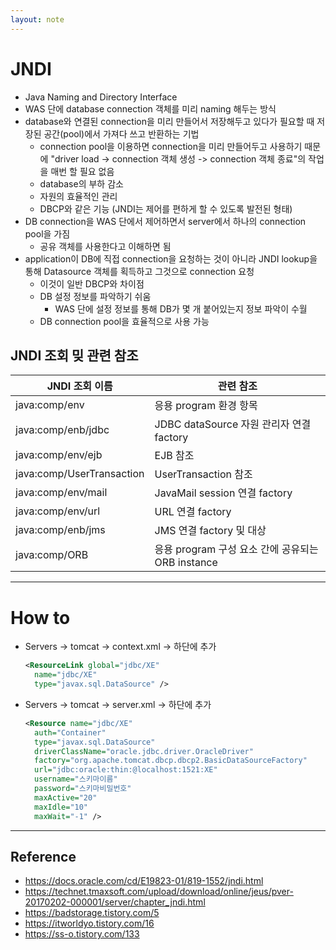 ```yaml
---
layout: note
---
```


# JNDI

- Java Naming and Directory Interface
- WAS 단에 database connection 객체를 미리 naming 해두는 방식
- database와 연결된 connection을 미리 만들어서 저장해두고 있다가 필요할 때 저장된 공간(pool)에서 가져다 쓰고 반환하는 기법
  - connection pool을 이용하면 connection을 미리 만들어두고 사용하기 때문에 "driver load -> connection 객체 생성 -> connection 객체 종료"의 작업을 매번 할 필요 없음
  - database의 부하 감소
  - 자원의 효율적인 관리
  - DBCP와 같은 기능 (JNDI는 제어를 편하게 할 수 있도록 발전된 형태)
- DB connection을 WAS 단에서 제어하면서 server에서 하나의 connection pool을 가짐
  - 공유 객체를 사용한다고 이해하면 됨
- application이 DB에 직접 connection을 요청하는 것이 아니라 JNDI lookup을 통해 Datasource 객체를 획득하고 그것으로 connection 요청
  - 이것이 일반 DBCP와 차이점
  - DB 설정 정보를 파악하기 쉬움
    - WAS 단에 설정 정보를 통해 DB가 몇 개 붙어있는지 정보 파악이 수월
  - DB connection pool을 효율적으로 사용 가능

## JNDI 조회 밎 관련 참조

|JNDI 조회 이름|관련 참조|
|-|-|
|java:comp/env|응용 program 환경 항목|
|java:comp/enb/jdbc|JDBC dataSource 자원 관리자 연결 factory|
|java:comp/env/ejb|EJB 참조|
|java:comp/UserTransaction|UserTransaction 참조|
|java:comp/env/mail|JavaMail session 연결 factory|
|java:comp/env/url|URL 연결 factory|
|java:comp/enb/jms|JMS 연결 factory 및 대상|
|java:comp/ORB|응용 program 구성 요소 간에 공유되는 ORB instance|

---

# How to

- Servers -> tomcat -> context.xml -> <context></context> 하단에 추가
  ```xml
  <ResourceLink global="jdbc/XE"
    name="jdbc/XE"
    type="javax.sql.DataSource" />
  ```
- Servers -> tomcat -> server.xml -> <GlobalNamingResources></GlobalNamingResources> 하단에 추가
  ```xml
  <Resource name="jdbc/XE"
    auth="Container"
    type="javax.sql.DataSource"
    driverClassName="oracle.jdbc.driver.OracleDriver"
    factory="org.apache.tomcat.dbcp.dbcp2.BasicDataSourceFactory"
    url="jdbc:oracle:thin:@localhost:1521:XE"
    username="스키마이름"
    password="스키마비밀번호"
    maxActive="20"
    maxIdle="10"
    maxWait="-1" />
  ```

---

## Reference

- https://docs.oracle.com/cd/E19823-01/819-1552/jndi.html
- https://technet.tmaxsoft.com/upload/download/online/jeus/pver-20170202-000001/server/chapter_jndi.html
- https://badstorage.tistory.com/5
- https://itworldyo.tistory.com/16
- https://ss-o.tistory.com/133
